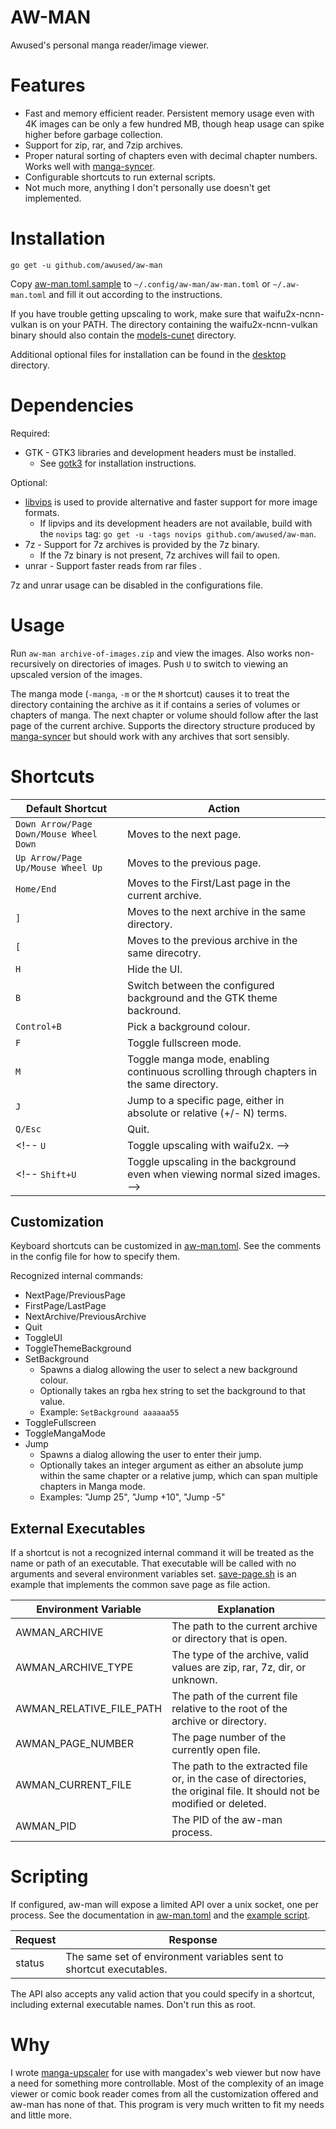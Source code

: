 # AW-MAN

Awused's personal manga reader/image viewer.

<!-- It is a simple viewer with support for running arbitrary upscalers, like waifu2x, and almost no customization. -->

<!-- TODO see if windows support is easy enough -->

# Features

* Fast and memory efficient reader. Persistent memory usage even with 4K images can be only a few hundred MB, though heap usage can spike higher before garbage collection.
* Support for zip, rar, and 7zip archives.
* Proper natural sorting of chapters even with decimal chapter numbers. Works well with [manga-syncer](https://github.com/awused/manga-syncer).
* Configurable shortcuts to run external scripts.
* Not much more, anything I don't personally use doesn't get implemented.
<!-- * Support for custom external upscalers. See [aw-upscale](https://github.com/awused/aw-upscale). -->

# Installation

`go get -u github.com/awused/aw-man`

Copy [aw-man.toml.sample](aw-man.toml.sample) to `~/.config/aw-man/aw-man.toml` or `~/.aw-man.toml` and fill it out according to the instructions.

If you have trouble getting upscaling to work, make sure that waifu2x-ncnn-vulkan is on your PATH. The directory containing the waifu2x-ncnn-vulkan binary should also contain the [models-cunet](https://github.com/nihui/waifu2x-ncnn-vulkan/tree/master/models/models-cunet) directory.

Additional optional files for installation can be found in the [desktop](desktop) directory.

# Dependencies

Required:

* GTK - GTK3 libraries and development headers must be installed.
    * See [gotk3](https://github.com/gotk3/gotk3) for installation instructions.


Optional:

* [libvips](https://github.com/libvips/libvips#install) is used to provide alternative and faster support for more image formats.
    * If lipvips and its development headers are not available, build with the `novips` tag: `go get -u -tags novips github.com/awused/aw-man`.
* 7z - Support for 7z archives is provided by the 7z binary.
    * If the 7z binary is not present, 7z archives will fail to open.
* unrar - Support faster reads from rar files .

7z and unrar usage can be disabled in the configurations file.

<!--
Upscaling has additional requirements:

* [waifu2x-ncnn-vulkan](https://github.com/nihui/waifu2x-ncnn-vulkan) When installing waifu2x, make sure that the [models](https://github.com/nihui/waifu2x-ncnn-vulkan/tree/master/models) directory is present (copied or symlinked) in the same directory as the executable.
* [PyGObject](https://pygobject.readthedocs.io/) is also preferred by the default upscaler.
    * [ImageMagick 6 or 7](https://imagemagick.org/script/download.php) will be used as a fallback if PyGobject is not available.

Alternative upscalers can be configured in place of waifu2x-ncnn-vulkan, see [aw-upscale](https://github.com/awused/aw-upscale). -->

# Usage

Run `aw-man archive-of-images.zip` and view the images. Also works non-recursively on directories of images. Push `U` to switch to viewing an upscaled version of the images.

The manga mode (`-manga`, `-m` or the `M` shortcut) causes it to treat the directory containing the archive as it if contains a series of volumes or chapters of manga. The next chapter or volume should follow after the last page of the current archive. Supports the directory structure produced by [manga-syncer](https://github.com/awused/manga-syncer) but should work with any archives that sort sensibly.

# Shortcuts

Default Shortcut | Action
-----------------|-----------
`Down Arrow/Page Down/Mouse Wheel Down` | Moves to the next page.
`Up Arrow/Page Up/Mouse Wheel Up` | Moves to the previous page.
`Home/End` | Moves to the First/Last page in the current archive.
`]` | Moves to the next archive in the same directory.
`[` | Moves to the previous archive in the same direcotry.
`H` | Hide the UI.
`B` | Switch between the configured background and the GTK theme backround.
`Control+B` | Pick a background colour.
`F` | Toggle fullscreen mode.
`M` | Toggle manga mode, enabling continuous scrolling through chapters in the same directory.
`J` | Jump to a specific page, either in absolute or relative (+/- N) terms.
`Q/Esc` | Quit.
<!-- `U` | Toggle upscaling with waifu2x. -->
<!-- `Shift+U` | Toggle upscaling in the background even when viewing normal sized images. -->

## Customization

Keyboard shortcuts can be customized in [aw-man.toml](aw-man.toml.sample). See the comments in the config file for how to specify them.

Recognized internal commands:

* NextPage/PreviousPage
* FirstPage/LastPage
* NextArchive/PreviousArchive
* Quit
* ToggleUI
* ToggleThemeBackground
* SetBackground
    * Spawns a dialog allowing the user to select a new background colour.
    * Optionally takes an rgba hex string to set the background to that value.
    * Example: `SetBackground aaaaaa55`
* ToggleFullscreen
* ToggleMangaMode
* Jump
  * Spawns a dialog allowing the user to enter their jump.
  * Optionally takes an integer argument as either an absolute jump within the same chapter or a relative jump, which can span multiple chapters in Manga mode.
  * Examples: "Jump 25", "Jump +10", "Jump -5"

## External Executables

If a shortcut is not a recognized internal command it will be treated as the name or path of an executable. That executable will be called with no arguments and several environment variables set. [save-page.sh](examples/save-page.sh) is an example that implements the common save page as file action.

Environment Variable | Explanation
-------------------- | ----------
AWMAN_ARCHIVE | The path to the current archive or directory that is open.
AWMAN_ARCHIVE_TYPE | The type of the archive, valid values are zip, rar, 7z, dir, or unknown.
AWMAN_RELATIVE_FILE_PATH | The path of the current file relative to the root of the archive or directory.
AWMAN_PAGE_NUMBER | The page number of the currently open file.
AWMAN_CURRENT_FILE | The path to the extracted file or, in the case of directories, the original file. It should not be modified or deleted.
AWMAN_PID | The PID of the aw-man process.

# Scripting

If configured, aw-man will expose a limited API over a unix socket, one per process. See the documentation in [aw-man.toml](aw-man.toml.sample) and the [example script](examples/socket-print.sh).

Request | Response
--------|---------------------------------------------------------------------------------------
status  | The same set of environment variables sent to shortcut executables.

The API also accepts any valid action that you could specify in a shortcut, including external executable names. Don't run this as root.

# Why

I wrote [manga-upscaler](https://github.com/awused/manga-upscaler) for use with mangadex's web viewer but now have a need for something more controllable. Most of the complexity of an image viewer or comic book reader comes from all the customization offered and aw-man has none of that. This program is very much written to fit my needs and little more.
